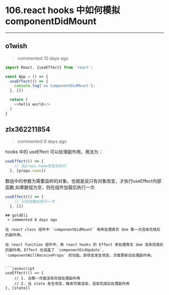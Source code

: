 
 # 106.react hooks 中如何模拟 componentDidMount 
  
 ***
## o1wish 
 > commented 10 days ago 


```javascript
import React, {useEffect} from 'react';

const App = () => {
  useEffect(() => {
    console.log('as ComponentDidMount');
  }, [])

  return (
    <>hello world</>
  )
}

```
## zlx362211854 
 > commented 9 days ago 

hooks 中的 useEffect 可以处理副作用，用法为：

```js
useEffect(() => {
    // 在props.name改变后执行
  }, [props.name])

```
数组中的参数为需要监听的对象，也就是说只有对象改变，才执行useEffect内部函数,如果数组为空，则在组件加载后执行一次

```js
useEffect(() => {
    // 只在加载后执行一次
  }, [])

```

```
## goldEli 
 > commented 8 days ago 

在 react class 组件中 `componentDidMount` 用来处理真实 dom 第一次渲染完成后的副作用。

在 react function 组件中，用 react hooks 的 Effect 来处理真实 dom 渲染完成后的副作用。Effect 也涵盖了 `componentDidUpdate`，`componentWillReceiveProps` 的功能。即状态发生改变，页面更新后处理副作用。


```javascript
useEffect(() => {
    // 1. 当第一页面渲染完成处理副作用
    // 2. 当 state 发生改变，触发页面渲染，渲染完成后处理副作用
}, [state])

```